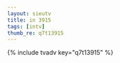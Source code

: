 ```yaml
--- 
layout: sieutv
title: in 3915
tags: [intv]
thumb_re: q7t13915
---
```

{% include tvadv key="q7t13915" %} 

